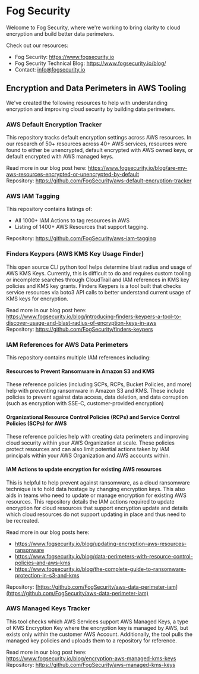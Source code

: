 # Fog Security

Welcome to Fog Security, where we're working to bring clarity to cloud encryption and build better data perimeters.

Check out our resources:

- Fog Security: https://www.fogsecurity.io
- Fog Security Technical Blog: https://www.fogsecurity.io/blog/
- Contact: info@fogsecurity.io

## Encryption and Data Perimeters in AWS Tooling

We've created the following resources to help with understanding encryption and improving cloud security by building data perimeters.

### AWS Default Encryption Tracker

This repository tracks default encryption settings across AWS resources.  In our research of 50+ resources across 40+ AWS services, resources were found to either be unencrypted, default encrypted with AWS owned keys, or default encrypted with AWS managed keys.  

Read more in our blog post here: https://www.fogsecurity.io/blog/are-my-aws-resources-encrypted-or-unencrypted-by-default \
Repository: https://github.com/FogSecurity/aws-default-encryption-tracker

### AWS IAM Tagging

This repository contains listings of:
* All 1000+ IAM Actions to tag resources in AWS
* Listing of 1400+ AWS Resources that support tagging.

Repository: https://github.com/FogSecurity/aws-iam-tagging

### Finders Keypers (AWS KMS Key Usage Finder)

This open source CLI python tool helps determine blast radius and usage of AWS KMS Keys.  Currently, this is difficult to do and requires custom tooling or incomplete searches through CloudTrail and IAM references in KMS key policies and KMS key grants.  Finders Keypers is a tool built that checks service resources via boto3 API calls to better understand current usage of KMS keys for encryption.

Read more in our blog post here: https://www.fogsecurity.io/blog/introducing-finders-keypers-a-tool-to-discover-usage-and-blast-radius-of-encryption-keys-in-aws \
Repository: https://github.com/FogSecurity/finders-keypers

### IAM References for AWS Data Perimeters

This repository contains multiple IAM references including:

#### Resources to Prevent Ransomware in Amazon S3 and KMS
These reference policies (including SCPs, RCPs, Bucket Policies, and more) help with preventing ransomware in Amazon S3 and KMS.  These include policies to prevent against data access, data deletion, and data corruption (such as encryption with SSE-C, customer-provided encryption)

#### Organizational Resource Control Policies (RCPs) and Service Control Policies (SCPs) for AWS
These reference policies help with creating data perimeters and improving cloud security within your AWS Organization at scale.  These policies protect resources and can also limit potential actions taken by IAM principals within your AWS Organization and AWS accounts within.
  
#### IAM Actions to update encryption for existing AWS resources
This is helpful to help prevent against ransomware, as a cloud ransomware technique is to hold data hostage by changing encryption keys.  This also aids in teams who need to update or manage encryption for existing AWS resources.  This repository details the IAM actions required to update encryption for cloud resources that support encryption update and details which cloud resources do not support updating in place and thus need to be recreated.

Read more in our blog posts here: 
* https://www.fogsecurity.io/blog/updating-encryption-aws-resources-ransonware 
* https://www.fogsecurity.io/blog/data-perimeters-with-resource-control-policies-and-aws-kms
* https://www.fogsecurity.io/blog/the-complete-guide-to-ransomware-protection-in-s3-and-kms

Repository: [https://github.com/FogSecurity/aws-data-perimeter-iam](https://github.com/FogSecurity/aws-data-perimeter-iam)

### AWS Managed Keys Tracker

This tool checks which AWS Services support AWS Managed Keys, a type of KMS Encryption Key where the encryption key is managed by AWS, but exists only within the customer AWS Account.  Additionally, the tool pulls the managed key policies and uploads them to a repository for reference.

Read more in our blog post here: https://www.fogsecurity.io/blog/encryption-aws-managed-kms-keys \
Repository: https://github.com/FogSecurity/aws-managed-kms-keys

